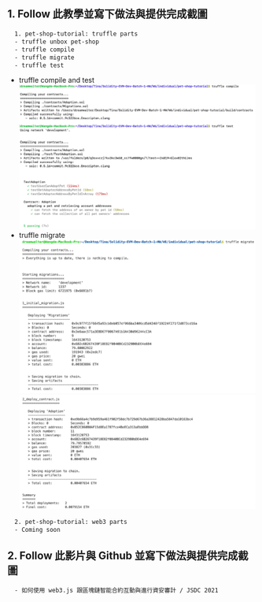 ## 1. Follow 此教學並寫下做法與提供完成截圖
```
  1. pet-shop-tutorial: truffle parts
  - truffle unbox pet-shop
  - truffle compile
  - truffle migrate
  - truffle test
```
- truffle compile and test ![](./truffle_compile_test.png)
- truffle migrate ![](./truffle_migrate1.png)
  ![](./truffle_migrate2.png)

```
  2. pet-shop-tutorial: web3 parts
  - Coming soon
```


## 2. Follow 此影片與 Github 並寫下做法與提供完成截圖
      - 如何使用 web3.js 跟區塊鏈智能合約互動與進行資安審計 / JSDC 2021

